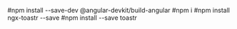 
#npm install --save-dev @angular-devkit/build-angular
#npm i
#npm install ngx-toastr --save
#npm install --save toastr
